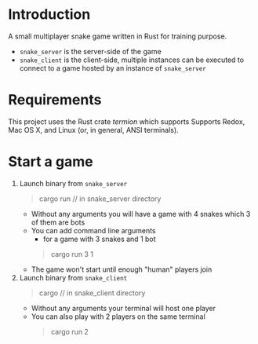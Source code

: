 # Introduction
A small multiplayer snake game written in Rust for training purpose.
- `snake_server` is the server-side of the game
- `snake_client` is the client-side, multiple instances can be executed
	to connect to a game hosted by an instance of `snake_server`

# Requirements
This project uses the Rust crate _termion_ which supports
Supports Redox, Mac OS X, and Linux (or, in general, ANSI terminals).

# Start a game
1. Launch binary from `snake_server`
	> cargo run			// in snake_server directory 
	- Without any arguments you will have a game with 4 snakes
		which 3 of them are bots
	- You can add command line arguments
		* for a game with 3 snakes and 1 bot
		> cargo run 3 1
	- The game won't start until enough "human" players join
2. Launch binary from `snake_client`
	> cargo				// in snake_client directory
	- Without any arguments your terminal will host one player
	- You can also play with 2 players on the same terminal
		> cargo run 2
		
	
